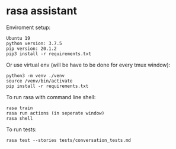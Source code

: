 # rasa assistant

Enviroment setup:

    Ubuntu 19
    python version: 3.7.5
    pip version: 20.1.2
    pip3 install -r requirements.txt
    
Or use virtual env (will be have to be done for every tmux window):

    python3 -m venv ./venv
    source /venv/bin/activate
    pip install -r requirements.txt

To run rasa with command line shell:

    rasa train
    rasa run actions (in seperate window)
    rasa shell
    
To run tests:

    rasa test --stories tests/conversation_tests.md
